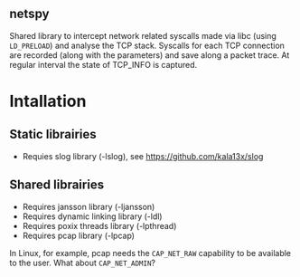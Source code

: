 ## netspy

Shared library to intercept network related syscalls made via libc (using `LD_PRELOAD`) and analyse the TCP stack.
Syscalls for each TCP connection are recorded (along with the parameters) and save along a packet trace. At regular interval the state of TCP\_INFO is captured.

# Intallation

## Static librairies
- Requies slog library (-lslog), see https://github.com/kala13x/slog

## Shared librairies
- Requires jansson library (-ljansson)
- Requires dynamic linking library (-ldl)
- Requires poxix threads library (-lpthread)
- Requires pcap library (-lpcap)

In Linux, for example, pcap needs the `CAP_NET_RAW` capability to be available to the user. What about `CAP_NET_ADMIN`?

